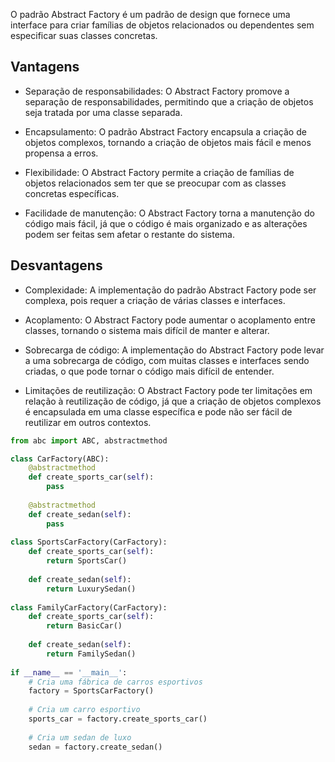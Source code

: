 O padrão Abstract Factory é um padrão de design que fornece uma interface para criar famílias de objetos relacionados ou
dependentes sem especificar suas classes concretas.

## Vantagens

- Separação de responsabilidades: O Abstract Factory promove a separação de responsabilidades, permitindo que a criação
  de objetos seja tratada por uma classe separada.

- Encapsulamento: O padrão Abstract Factory encapsula a criação de objetos complexos, tornando a criação de objetos
  mais fácil e menos propensa a erros.

- Flexibilidade: O Abstract Factory permite a criação de famílias de objetos relacionados sem ter que se preocupar com
  as classes concretas específicas.

- Facilidade de manutenção: O Abstract Factory torna a manutenção do código mais fácil, já que o código é mais
  organizado e as alterações podem ser feitas sem afetar o restante do sistema.

## Desvantagens

- Complexidade: A implementação do padrão Abstract Factory pode ser complexa, pois requer a criação de várias classes e
  interfaces.

- Acoplamento: O Abstract Factory pode aumentar o acoplamento entre classes, tornando o sistema mais difícil de manter e
  alterar.

- Sobrecarga de código: A implementação do Abstract Factory pode levar a uma sobrecarga de código, com muitas classes e
  interfaces sendo criadas, o que pode tornar o código mais difícil de entender.

- Limitações de reutilização: O Abstract Factory pode ter limitações em relação à reutilização de código, já que a
  criação de objetos complexos é encapsulada em uma classe específica e pode não ser fácil de reutilizar em outros
  contextos.

```python
from abc import ABC, abstractmethod

class CarFactory(ABC):
    @abstractmethod
    def create_sports_car(self):
        pass
    
    @abstractmethod
    def create_sedan(self):
        pass
        
class SportsCarFactory(CarFactory):
    def create_sports_car(self):
        return SportsCar()
    
    def create_sedan(self):
        return LuxurySedan()
        
class FamilyCarFactory(CarFactory):
    def create_sports_car(self):
        return BasicCar()
    
    def create_sedan(self):
        return FamilySedan()
        
if __name__ == '__main__':
    # Cria uma fábrica de carros esportivos
    factory = SportsCarFactory()
    
    # Cria um carro esportivo
    sports_car = factory.create_sports_car()
    
    # Cria um sedan de luxo
    sedan = factory.create_sedan()
```
